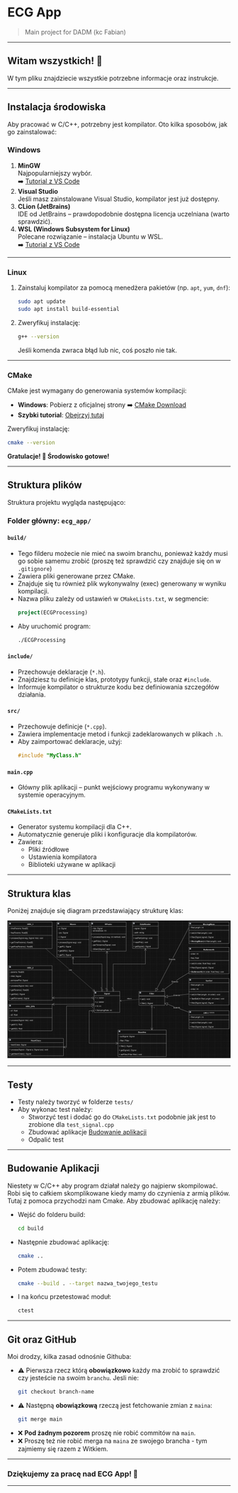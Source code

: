 
# **ECG App**
> Main project for DADM (kc Fabian)  

---

## **Witam wszystkich! 👋**  
W tym pliku znajdziecie wszystkie potrzebne informacje oraz instrukcje.  

---

## **Instalacja środowiska**
Aby pracować w C/C++, potrzebny jest kompilator. Oto kilka sposobów, jak go zainstalować:  

### **Windows**  
1. **MinGW**  
   Najpopularniejszy wybór.  
   ➡️ [Tutorial z VS Code](https://code.visualstudio.com/docs/cpp/config-mingw)  
2. **Visual Studio**  
   Jeśli masz zainstalowane Visual Studio, kompilator jest już dostępny.  
3. **CLion (JetBrains)**  
   IDE od JetBrains – prawdopodobnie dostępna licencja uczelniana (warto sprawdzić).  
4. **WSL (Windows Subsystem for Linux)**  
   Polecane rozwiązanie – instalacja Ubuntu w WSL.  
   ➡️ [Tutorial z VS Code](https://code.visualstudio.com/docs/cpp/config-wsl)  

---

### **Linux**  
1. Zainstaluj kompilator za pomocą menedżera pakietów (np. `apt`, `yum`, `dnf`):  
    ```bash
    sudo apt update  
    sudo apt install build-essential  
    ```  
2. Zweryfikuj instalację:  
    ```bash
    g++ --version  
    ```  
    Jeśli komenda zwraca błąd lub nic, coś poszło nie tak.  

---

### **CMake**  
CMake jest wymagany do generowania systemów kompilacji:  
- **Windows**: Pobierz z oficjalnej strony ➡️ [CMake Download](https://cmake.org/download/)  
- **Szybki tutorial**: [Obejrzyj tutaj](https://www.youtube.com/watch?v=7YcbaupsY8I)  

Zweryfikuj instalację:  
```bash
cmake --version  
```  

**Gratulacje! 🎉 Środowisko gotowe!**  

---

## **Struktura plików**
Struktura projektu wygląda następująco:  

### **Folder główny: `ecg_app/`**
#### **`build/`**  
- Tego filderu możecie nie mieć na swoim branchu, ponieważ każdy musi go sobie samemu zrobić (proszę też sprawdzić czy znajduje się on w `.gitignore`) 
- Zawiera pliki generowane przez CMake.  
- Znajduje się tu również plik wykonywalny (exec) generowany w wyniku kompilacji.  
- Nazwa pliku zależy od ustawień w `CMakeLists.txt`, w segmencie:  
    ```cmake
    project(ECGProcessing)
    ```  
- Aby uruchomić program:  
    ```bash
    ./ECGProcessing  
    ```  

#### **`include/`**  
- Przechowuje deklaracje (`*.h`).  
- Znajdziesz tu definicje klas, prototypy funkcji, stałe oraz `#include`.  
- Informuje kompilator o strukturze kodu bez definiowania szczegółów działania.

#### **`src/`**  
- Przechowuje definicje (`*.cpp`).  
- Zawiera implementacje metod i funkcji zadeklarowanych w plikach `.h`.  
- Aby zaimportować deklaracje, użyj:  
    ```cpp
    #include "MyClass.h"  
    ```  

#### **`main.cpp`**  
- Główny plik aplikacji – punkt wejściowy programu wykonywany w systemie operacyjnym.  

#### **`CMakeLists.txt`**  
- Generator systemu kompilacji dla C++.  
- Automatycznie generuje pliki i konfiguracje dla kompilatorów.  
- Zawiera:  
    - Pliki źródłowe  
    - Ustawienia kompilatora  
    - Biblioteki używane w aplikacji  

---

## **Struktura klas**
Poniżej znajduje się diagram przedstawiający strukturę klas:  

![Diagram klas](<Screenshot 2024-11-19 224122.png>)  

---

## **Testy**
- Testy należy tworzyć w folderze `tests/`
- Aby wykonac test należy:
    - Stworzyć test i dodać go do `CMakeLists.txt` podobnie jak jest to zrobione dla `test_signal.cpp`
    - Zbudować aplikacje [Budowanie aplikacji](#Budowanie-Aplikacji)
    - Odpalić test

---

## **Budowanie Aplikacji**
Niestety w C/C++ aby program działał należy go najpierw skompilować. Robi się to całkiem skomplikowane kiedy mamy do czynienia z armią plików. Tutaj z pomoca przychodzi nam Cmake. Aby zbudować aplikację należy:
- Wejść do folderu build:
    ```bash
    cd build
    ```
- Następnie zbudować aplikację:
    ```bash
    cmake ..
    ```
- Potem zbudować testy:
    ```bash
    cmake --build . --target nazwa_twojego_testu
    ```
- I na końcu przetestować moduł:
    ```bash
    ctest
    ```

---

## **Git oraz GitHub**
Moi drodzy, kilka zasad odnośnie Githuba:
- ⚠️ Pierwsza rzecz którą **obowiązkowo** każdy ma zrobić to sprawdzić czy jesteście na swoim `branchu`. Jesli nie:
    ```bash
    git checkout branch-name
    ```
- ⚠️ Następną **obowiązkową** rzeczą jest fetchowanie zmian z `maina`:
    ```bash
    git merge main
    ```
- ❌ **Pod żadnym pozorem** proszę nie robić commitów na `main`.
- ❌ Proszę też nie robić merga na `maina` ze swojego brancha - tym zajmiemy się razem z Witkiem.

---

### **Dziękujemy za pracę nad ECG App! 🎉**

---